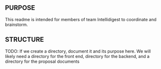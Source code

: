 PURPOSE
-------

This readme is intended for members of team Intellidigest to coordinate and brainstorm.

STRUCTURE
---------

TODO: If we create a directory, document it and its purpose here. We will likely need a directory for the front end, directory for the backend, and a directory for the proposal documents
